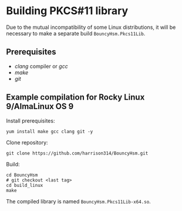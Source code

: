 # Building PKCS#11 library
Due to the mutual incompatibility of some Linux distributions, it will be necessary to make a separate build `BouncyHsm.Pkcs11Lib`.

## Prerequisites
- _clang_ compiler or _gcc_
- _make_
- _git_

## Example compilation for Rocky Linux 9/AlmaLinux OS 9
Install prerequisites:

```
yum install make gcc clang git -y
```

Clone repository:
```
git clone https://github.com/harrison314/BouncyHsm.git
```

Build:
```
cd BouncyHsm
# git checkout <last tag>
cd build_linux
make
```

The compiled library is named `BouncyHsm.Pkcs11Lib-x64.so`.
